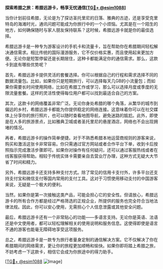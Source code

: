 **探索希腊之旅：希腊远游卡，畅享无忧通信[[TG💪+ @esim1088](https://t.me/s/esim1088)]**

当你计划前往希腊，无论是为了探访圣托里尼的日落、雅典的古迹，还是享受克里特岛的海滩时光，通讯问题可能成为你旅行中的一个小烦恼。尤其是在一个陌生的地方，如何确保随时与家人朋友保持联系？这时候，希腊远游卡就是你的最佳选择。

希腊远游卡是一种专为游客设计的手机卡和流量卡，旨在帮助你在希腊期间轻松解决通信需求。相比传统的国际漫游服务，它不仅价格实惠，而且使用起来更加方便。无论你是短暂停留还是长期居住，这种卡都能满足你的通信需求。那么，这款卡到底有哪些优势呢？

首先，希腊远游卡提供灵活的套餐选择。你可以根据自己的行程和需求选择不同的数据流量包。比如，如果你只是短期旅行，可以选择每天几GB的小流量包；而如果你需要长时间使用网络，比如在希腊工作或学习，那么可以选择月度或季度的无限流量套餐。这样的灵活性使得每位用户都可以找到最适合自己的方案。

其次，这款卡的网络覆盖非常广泛。无论你身处希腊的哪个角落，从繁华的城市到偏远的乡村，希腊远游卡都能为你提供稳定的网络连接。这意味着你可以在社交媒体上分享你的旅行照片，也可以随时查看地图导航，避免迷路的尴尬。此外，即使是在人多的旅游景点，比如雅典卫城或者圣托里尼的悬崖酒店，网络也不会出现拥堵的情况。

再者，希腊远游卡的操作简单便捷。对于不熟悉希腊本地运营商规则的游客来说，购买和激活这张卡非常容易。你只需通过官方网站或者合作平台下单，收到卡后按照指示完成激活步骤即可。如果你对操作有任何疑问，还可以通过客服热线或者在线客服获得帮助。相较于传统实体卡需要亲自去营业厅办理，这种方式无疑大大节省了时间和精力。

另外，希腊远游卡还支持多种支付方式。除了常见的信用卡支付外，许多平台还支持支付宝和微信支付等国内常用的支付工具。这对于习惯使用移动支付的中国游客来说，无疑是一个极大的便利。

当然，如果你是第一次接触这类产品，可能会担心它的安全性。但请放心，希腊远游卡的所有合作方都是经过严格筛选的正规企业，所提供的服务也完全符合当地法律法规。因此，你可以安心使用，无需担心个人信息泄露或其他安全问题。

最后，希腊远游卡还有一个非常贴心的功能——多语言支持。无论你是英语、法语还是中文使用者，都可以轻松理解相关的使用说明和服务信息。这使得即使是语言不通的游客也能毫无障碍地享受这项服务。

总之，希腊远游卡是一款专为旅行者量身定制的通信解决方案。它不仅解决了你在希腊期间的网络需求，更让你的旅程更加顺畅和愉快。如果你即将踏上希腊之旅，不妨考虑一下这款卡，相信它会成为你旅途中的得力助手。

[[TG💪+ @esim1088](https://t.me/s/esim1088) ![Image](https://i.postimg.cc/4NQfJmqS/Snipaste-2025-05-13-00-14-12.png)]